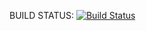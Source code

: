 BUILD STATUS:
[![Build Status](https://secure.travis-ci.org/vikassy/search_engine.png)](https://travis-ci.org/vikassy/search_engine)
